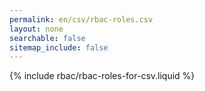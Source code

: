 ```yaml
---
permalink: en/csv/rbac-roles.csv
layout: none
searchable: false
sitemap_include: false
---
```


{% include rbac/rbac-roles-for-csv.liquid %}
